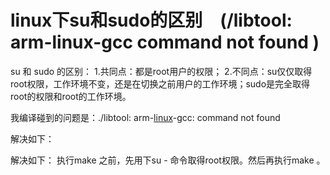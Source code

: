 # linux下su和sudo的区别　(/libtool: arm-linux-gcc command not found )



su 和 sudo 的区别：
  1.共同点：都是root用户的权限；
  2.不同点：su仅仅取得root权限，工作环境不变，还是在切换之前用户的工作环境；sudo是完全取得root的权限和root的工作环境。

我编译碰到的问题是：./libtool: arm-[linux](https://so.csdn.net/so/search?q=linux&spm=1001.2101.3001.7020)-gcc: command not found

解决如下：

解决如下：
  执行make 之前，先用下su - 命令取得root权限。然后再执行make 。